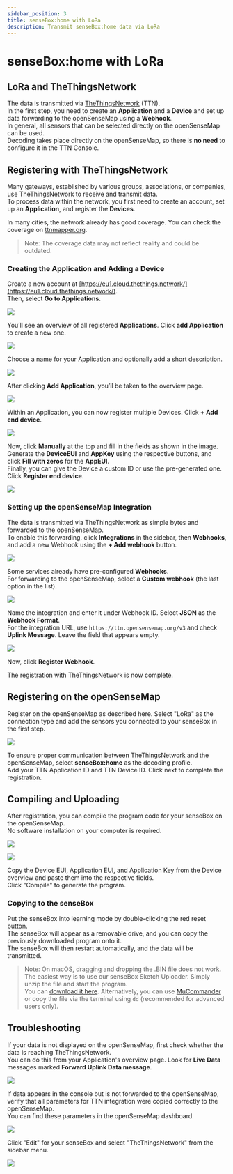 ```yaml
---
sidebar_position: 3
title: senseBox:home with LoRa
description: Transmit senseBox:home data via LoRa
---
```


# senseBox:home with LoRa

## LoRa and TheThingsNetwork

The data is transmitted via [TheThingsNetwork](https://www.thethingsnetwork.org/) (TTN).  
In the first step, you need to create an **Application** and a **Device** and set up data forwarding to the openSenseMap using a **Webhook**.  
In general, all sensors that can be selected directly on the openSenseMap can be used.  
Decoding takes place directly on the openSenseMap, so there is **no need** to configure it in the TTN Console.

## Registering with TheThingsNetwork

Many gateways, established by various groups, associations, or companies, use TheThingsNetwork to receive and transmit data.  
To process data within the network, you first need to create an account, set up an **Application**, and register the **Devices**.

In many cities, the network already has good coverage. You can check the coverage on [ttnmapper.org](https://ttnmapper.org/).  
> Note: The coverage data may not reflect reality and could be outdated.

### Creating the Application and Adding a Device

Create a new account at [https://eu1.cloud.thethings.network/](https://eu1.cloud.thethings.network/).  
Then, select **Go to Applications**.

![](/img/sensebox-home-bilder/home-erweiterung-lora/home-lora-00.png)

You’ll see an overview of all registered **Applications**. Click **add Application** to create a new one.

![](/img/sensebox-home-bilder/home-erweiterung-lora/home-lora-01.png)

Choose a name for your Application and optionally add a short description.

![](/img/sensebox-home-bilder/home-erweiterung-lora/home-lora-03.png)

After clicking **Add Application**, you’ll be taken to the overview page.

![](/img/sensebox-home-bilder/home-erweiterung-lora/home-lora-04.png)

Within an Application, you can now register multiple Devices. Click **+ Add end device**.

![](/img/sensebox-home-bilder/home-erweiterung-lora/home-lora-05.png)

Now, click **Manually** at the top and fill in the fields as shown in the image.  
Generate the **DeviceEUI** and **AppKey** using the respective buttons, and click **Fill with zeros** for the **AppEUI**.  
Finally, you can give the Device a custom ID or use the pre-generated one. Click **Register end device**.

![](/img/sensebox-home-bilder/home-erweiterung-lora/home-lora-06.png)

### Setting up the openSenseMap Integration

The data is transmitted via TheThingsNetwork as simple bytes and forwarded to the openSenseMap.  
To enable this forwarding, click **Integrations** in the sidebar, then **Webhooks**, and add a new Webhook using the **+ Add webhook** button.

![](/img/sensebox-home-bilder/home-erweiterung-lora/home-lora-07.png)

Some services already have pre-configured **Webhooks**.  
For forwarding to the openSenseMap, select a **Custom webhook** (the last option in the list).

![](/img/sensebox-home-bilder/home-erweiterung-lora/home-lora-08.png)

Name the integration and enter it under Webhook ID. Select **JSON** as the **Webhook Format**.  
For the integration URL, use `https://ttn.opensensemap.org/v3` and check **Uplink Message**. Leave the field that appears empty.

![](/img/sensebox-home-bilder/home-erweiterung-lora/home-lora-09.png)

Now, click **Register Webhook**.

The registration with TheThingsNetwork is now complete.

## Registering on the openSenseMap

Register on the openSenseMap as described here. Select "LoRa" as the connection type and add the sensors you connected to your senseBox in the first step.

![](/img/sensebox-home-bilder/home-erweiterung-lora/home-lora-10.png)

To ensure proper communication between TheThingsNetwork and the openSenseMap, select **senseBox:home** as the decoding profile.  
Add your TTN Application ID and TTN Device ID. Click next to complete the registration.

## Compiling and Uploading

After registration, you can compile the program code for your senseBox on the openSenseMap.  
No software installation on your computer is required.

![](/img/sensebox-home-bilder/home-erweiterung-lora/home-lora-12.png)

![](/img/sensebox-home-bilder/home-erweiterung-lora/home-lora-13.png)

Copy the Device EUI, Application EUI, and Application Key from the Device overview and paste them into the respective fields.  
Click "Compile" to generate the program.

### Copying to the senseBox

Put the senseBox into learning mode by double-clicking the red reset button.  
The senseBox will appear as a removable drive, and you can copy the previously downloaded program onto it.  
The senseBox will then restart automatically, and the data will be transmitted.

> Note: On macOS, dragging and dropping the .BIN file does not work.  
> The easiest way is to use our senseBox Sketch Uploader. Simply unzip the file and start the program.  
> You can [download it here](https://sensebox.de/docs/senseBox_Sketch_Uploader_DE.zip). Alternatively, you can use [MuCommander](https://www.mucommander.com/) or copy the file via the terminal using `dd` (recommended for advanced users only).

## Troubleshooting

If your data is not displayed on the openSenseMap, first check whether the data is reaching TheThingsNetwork.  
You can do this from your Application's overview page. Look for **Live Data** messages marked **Forward Uplink Data message**.

![](/img/sensebox-home-bilder/home-erweiterung-lora/home-lora-14.png)

If data appears in the console but is not forwarded to the openSenseMap, verify that all parameters for TTN integration were copied correctly to the openSenseMap.  
You can find these parameters in the openSenseMap dashboard.

![](/img/sensebox-home-bilder/home-erweiterung-lora/home-lora-15.png)

Click "Edit" for your senseBox and select "TheThingsNetwork" from the sidebar menu.

![](/img/sensebox-home-bilder/home-erweiterung-lora/home-lora-16.png)

